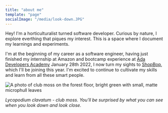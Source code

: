 ```yaml
---
title: "about me"
template: "page"
socialImage: "/media/look-down.JPG"
---
```


Hey! I'm a horticulturalist turned software developer. Curious by nature, I explore everthing that piques my interest. This is a space where I document my learnings and experiments.


I'm at the beginning of my career as a software engineer, having just finished my internship at Amazon and bootcamp experience at [Ada Developers Academy](https://adadevelopersacademy.org/) January 28th 2022, I now turn my sights to [ShopBop](https://www.shopbop.com/), which I'll be joining this year. I'm excited to continue to cultivate my skills and learn from all these smart people.

![A photo of club moss on the forest floor, bright green with small, matte microphull leaves ](/media/look-down.JPG)

*Lycopodium clavatum - club moss. You'll be surprised by what you can see when you look down and look close.*
